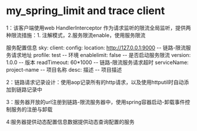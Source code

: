 # my_spring_limit and trace client
1：该客户端使用web HandlerInterceptor  作为请求监听的限流全局监听，提供两种限流措施：1. 注解模式，2.服务限流enable，使用服务限流

服务配置信息
	sky:
	   client:
	      config:
	         location: http://127.0.0.1:9000    -- 链路-限流服务请求地址
	         profile: test						-- 环境
	         enablelimit: false					-- 是否启动服务限流
	         version: 1.0.0						-- 版本
	         readTimeout: 60*1000				-- 链路-限流服务请求超时
	         serviceName: project-name			-- 项目名称
	         desc: 描述							-- 项目描述

2：链路请求记录设计：使用aop记录所有的http请求，以及使用httputil时自动添加到链路记录中

3：服务器开放的url注册到链路-限流服务器中，使用spring容器启动-卸载事件控制服务的注册与卸载

4:服务器提供动态配置信息数据提供动态查询配置的服务  